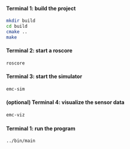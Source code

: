 #### Terminal 1: build the project ####  
```bash
mkdir build
cd build
cmake ..
make
``` 

#### Terminal 2: start a roscore ####  
```bash
roscore
```

#### Terminal 3: start the simulator ####
```bash
emc-sim
```

#### (optional) Terminal 4: visualize the sensor data  ####
```bash
emc-viz
```

#### Terminal 1: run the program ####  
```bash
../bin/main
```
